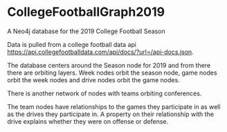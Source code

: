 # CollegeFootballGraph2019
A Neo4j database for the 2019 College Football Season

Data is pulled from a college football data api https://api.collegefootballdata.com/api/docs/?url=/api-docs.json.

The database centers around the Season node for 2019 and from there there are orbiting layers. Week nodes orbit the season node, game nodes orbit the week nodes and drive nodes orbit the game nodes.

There is another network of nodes with teams orbiting conferences.

The team nodes have relationships to the games they participate in as well as the drives they participate in.  A property on their relationship with the drive explains whether they were on offense or defense.
